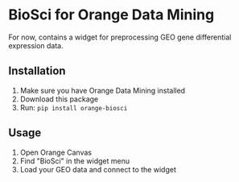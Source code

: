 # BioSci for Orange Data Mining

For now, contains a widget for preprocessing GEO gene differential expression data.

## Installation

1. Make sure you have Orange Data Mining installed
2. Download this package
3. Run: `pip install orange-biosci`

## Usage

1. Open Orange Canvas
2. Find "BioSci" in the widget menu
3. Load your GEO data and connect to the widget